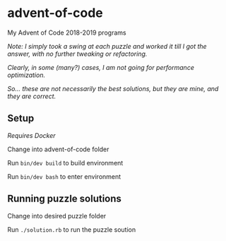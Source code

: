 # advent-of-code
My Advent of Code 2018-2019 programs

_Note: I simply took a swing at each puzzle and worked it till I got the answer, with no further tweaking or refactoring._

_Clearly, in some (many?) cases, I am not going for performance optimization._

_So... these are not necessarily the best solutions, but they are mine, and they are correct._

## Setup
_Requires Docker_

Change into advent-of-code folder

Run `bin/dev build` to build environment

Run `bin/dev bash` to enter environment

## Running puzzle solutions
Change into desired puzzle folder

Run `./solution.rb` to run the puzzle soution
